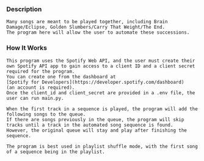 ### Description
    Many songs are meant to be played together, including Brain Damage/Eclipse, Golden Slumbers/Carry That Weight/The End.
    The program here will allow the user to automate these successions.

### How It Works
    This program uses the Spotify Web API, and the user must create their own Spotify API app to gain access to a client ID and a client secret required for the program.
    You can create one from the dashboard at 
    [Spotify for Developers](https://developer.spotify.com/dashboard) 
    (an account is required). 
    Once the client_id and client_secret are provided in a .env file, the user can run main.py.
    
    When the first track in a sequence is played, the program will add the following songs to the queue.
    If there are songs previously in the queue, the program will skip tracks until a track in the automated song sequence is found.
    However, the original queue will stay and play after finishing the sequence.
    
    The program is best used in playlist shuffle mode, with the first song of a sequence being in the playlist.
